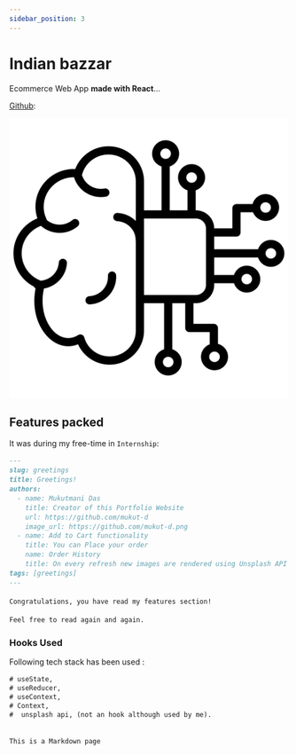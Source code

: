 ```yaml
---
sidebar_position: 3
---
```


# Indian bazzar

Ecommerce Web App **made with React**...

[Github](https://github.com/mukut-d/ecommerceReact):

![image]('../../../../static/img/machine-learning.png)

## Features packed

It was during my free-time in `Internship`:

```md title="blog/2021-02-28-greetings.md"
---
slug: greetings
title: Greetings!
authors:
  - name: Mukutmani Das
    title: Creator of this Portfolio Website
    url: https://github.com/mukut-d
    image_url: https://github.com/mukut-d.png
  - name: Add to Cart functionality
    title: You can Place your order
    name: Order History 
    title: On every refresh new images are rendered using Unsplash API
tags: [greetings]
---

Congratulations, you have read my features section!

Feel free to read again and again.
```

### Hooks Used

Following tech stack has been used :
                                     
```mdx title="src/pages/my-markdown-page.md"
# useState, 
# useReducer,
# useContext,
# Context,
#  unsplash api, (not an hook although used by me).


This is a Markdown page
```